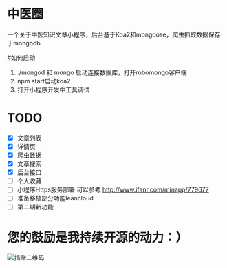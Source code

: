 # 中医圈
一个关于中医知识文章小程序，后台基于Koa2和mongoose，爬虫抓取数据保存于mongodb


#如何启动
1. ./mongod 和 mongo 启动连接数据库，打开robomongo客户端
2. npm start启动koa2
3. 打开小程序开发中工具调试


# TODO
- [x] 文章列表
- [x] 详情页
- [x] 爬虫数据
- [x] 文章搜索
- [x] 后台接口
- [ ] 个人收藏
- [ ] 小程序Https服务部署 可以参考 http://www.ifanr.com/minapp/779677 
- [ ] 准备移植部分功能leancloud 
- [ ] 第二期新功能

# 您的鼓励是我持续开源的动力：）

![捐赠二维码](https://github.com/monw3c/angularjs_pingan/blob/master/images/3.pic.jpg)
